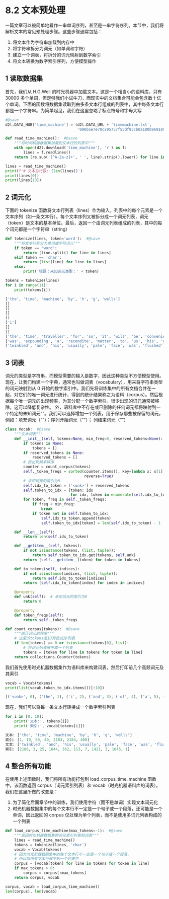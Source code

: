 # 8.2 文本预处理

<!-- !!! tip "说明"

    本文档正在更新中…… -->

一篇文章可以被简单地看作一串单词序列，甚至是一串字符序列。本节中，我们将解析文本的常见预处理步骤。这些步骤通常包括：

1. 将文本作为字符串加载到内存中
2. 将字符串拆分为词元（如单词和字符）
3. 建立一个词表，将拆分的词元映射到数字索引
4. 将文本转换为数字索引序列，方便模型操作

## 1 读取数据集

首先，我们从 H.G.Well 的时光机器中加载文本。这是一个相当小的语料库，只有 30000 多个单词，但足够我们小试牛刀，而现实中的文档集合可能会包含数十亿个单词。下面的函数将数据集读取到由多条文本行组成的列表中，其中每条文本行都是一个字符串。为简单起见，我们在这里忽略了标点符号和字母大写

```python linenums="1"
#@save
d2l.DATA_HUB['time_machine'] = (d2l.DATA_URL + 'timemachine.txt',
                                '090b5e7e70c295757f55df93cb0a180b9691891a')

def read_time_machine():  #@save
    """将时间机器数据集加载到文本行的列表中"""
    with open(d2l.download('time_machine'), 'r') as f:
        lines = f.readlines()
    return [re.sub('[^A-Za-z]+', ' ', line).strip().lower() for line in lines]

lines = read_time_machine()
print(f'# 文本总行数: {len(lines)}')
print(lines[0])
print(lines[10])
```

## 2 词元化

下面的 tokenize 函数将文本行列表（lines）作为输入，列表中的每个元素是一个文本序列（如一条文本行）。每个文本序列又被拆分成一个词元列表，词元（token）是文本的基本单位。最后，返回一个由词元列表组成的列表，其中的每个词元都是一个字符串（string）

```python linenums="1"
def tokenize(lines, token='word'):  #@save
    """将文本行拆分为单词或字符词元"""
    if token == 'word':
        return [line.split() for line in lines]
    elif token == 'char':
        return [list(line) for line in lines]
    else:
        print('错误：未知词元类型：' + token)

tokens = tokenize(lines)
for i in range(11):
    print(tokens[i])
```

```python linenums="1" title="output"
['the', 'time', 'machine', 'by', 'h', 'g', 'wells']
[]
[]
[]
[]
['i']
[]
[]
['the', 'time', 'traveller', 'for', 'so', 'it', 'will', 'be', 'convenient', 'to', 'speak', 'of', 'him']
['was', 'expounding', 'a', 'recondite', 'matter', 'to', 'us', 'his', 'grey', 'eyes', 'shone', 'and']
['twinkled', 'and', 'his', 'usually', 'pale', 'face', 'was', 'flushed', 'and', 'animated', 'the']
```

## 3 词表

词元的类型是字符串，而模型需要的输入是数字，因此这种类型不方便模型使用。现在，让我们构建一个字典，通常也叫做词表（vocabulary），用来将字符串类型的词元映射到从 0 开始的数字索引中。我们先将训练集中的所有文档合并在一起，对它们的唯一词元进行统计，得到的统计结果称之为语料（corpus）。然后根据每个唯一词元的出现频率，为其分配一个数字索引。很少出现的词元通常被移除，这可以降低复杂性。 外，语料库中不存在或已删除的任何词元都将映射到一个特定的未知词元“<unk>”。我们可以选择增加一个列表，用于保存那些被保留的词元，例如：填充词元（“<pad>”）；序列开始词元（“<bos>”）； 列结束词元（“<eos>”）

```python linenums="1"
class Vocab:  #@save
    """文本词表"""
    def __init__(self, tokens=None, min_freq=0, reserved_tokens=None):
        if tokens is None:
            tokens = []
        if reserved_tokens is None:
            reserved_tokens = []
        # 按出现频率排序
        counter = count_corpus(tokens)
        self._token_freqs = sorted(counter.items(), key=lambda x: x[1],
                                   reverse=True)
        # 未知词元的索引为0
        self.idx_to_token = ['<unk>'] + reserved_tokens
        self.token_to_idx = {token: idx
                             for idx, token in enumerate(self.idx_to_token)}
        for token, freq in self._token_freqs:
            if freq < min_freq:
                break
            if token not in self.token_to_idx:
                self.idx_to_token.append(token)
                self.token_to_idx[token] = len(self.idx_to_token) - 1

    def __len__(self):
        return len(self.idx_to_token)

    def __getitem__(self, tokens):
        if not isinstance(tokens, (list, tuple)):
            return self.token_to_idx.get(tokens, self.unk)
        return [self.__getitem__(token) for token in tokens]

    def to_tokens(self, indices):
        if not isinstance(indices, (list, tuple)):
            return self.idx_to_token[indices]
        return [self.idx_to_token[index] for index in indices]

    @property
    def unk(self):  # 未知词元的索引为0
        return 0

    @property
    def token_freqs(self):
        return self._token_freqs

def count_corpus(tokens):  #@save
    """统计词元的频率"""
    # 这里的tokens是1D列表或2D列表
    if len(tokens) == 0 or isinstance(tokens[0], list):
        # 将词元列表展平成一个列表
        tokens = [token for line in tokens for token in line]
    return collections.Counter(tokens)
```

我们首先使用时光机器数据集作为语料库来构建词表，然后打印前几个高频词元及其索引

```python linenums="1"
vocab = Vocab(tokens)
print(list(vocab.token_to_idx.items())[:10])
```

```python linenums="1" title="output"
[('<unk>', 0), ('the', 1), ('i', 2), ('and', 3), ('of', 4), ('a', 5), ('to', 6), ('was', 7), ('in', 8), ('that', 9)]
```

现在，我们可以将每一条文本行转换成一个数字索引列表

```python linenums="1"
for i in [0, 10]:
    print('文本:', tokens[i])
    print('索引:', vocab[tokens[i]])
```

```python linenums="1" title="output"
文本: ['the', 'time', 'machine', 'by', 'h', 'g', 'wells']
索引: [1, 19, 50, 40, 2183, 2184, 400]
文本: ['twinkled', 'and', 'his', 'usually', 'pale', 'face', 'was', 'flushed', 'and', 'animated', 'the']
索引: [2186, 3, 25, 1044, 362, 113, 7, 1421, 3, 1045, 1]
```

## 4 整合所有功能

在使用上述函数时，我们将所有功能打包到 load_corpus_time_machine 函数中，该函数返回 corpus（词元索引列表）和 vocab（时光机器语料库的词表）。我们在这里所做的改变是：

1. 为了简化后面章节中的训练，我们使用字符（而不是单词）实现文本词元化
2. 时光机器数据集中的每个文本行不一定是一个句子或一个段落，还可能是一个单词，因此返回的 corpus 仅处理为单个列表，而不是使用多词元列表构成的一个列表

```python linenums="1"
def load_corpus_time_machine(max_tokens=-1):  #@save
    """返回时光机器数据集的词元索引列表和词表"""
    lines = read_time_machine()
    tokens = tokenize(lines, 'char')
    vocab = Vocab(tokens)
    # 因为时光机器数据集中的每个文本行不一定是一个句子或一个段落，
    # 所以将所有文本行展平到一个列表中
    corpus = [vocab[token] for line in tokens for token in line]
    if max_tokens > 0:
        corpus = corpus[:max_tokens]
    return corpus, vocab

corpus, vocab = load_corpus_time_machine()
len(corpus), len(vocab)
```
